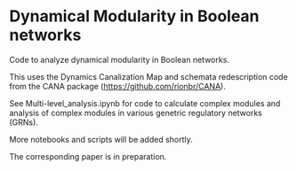 Dynamical Modularity in Boolean networks
=======================================================

Code to analyze dynamical modularity in Boolean networks.  

This uses the Dynamics Canalization Map and schemata redescription code from the CANA package (https://github.com/rionbr/CANA).

See Multi-level_analysis.ipynb for code to calculate complex modules and analysis of complex modules in various genetric regulatory networks (GRNs).

More notebooks and scripts will be added shortly.

The corresponding paper is in preparation.

